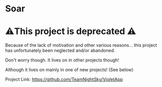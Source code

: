 # Soar

# ⚠️This project is deprecated ⚠️

Because of the lack of motivation and other various reasons...
this project has unfortunately been neglected and/or abandoned.

Don't worry though. It lives on in other projects though!

Although it lives on mainly in one of new projects!
(See below)


Project Link: https://github.com/TeamNightSky/VioletApp
